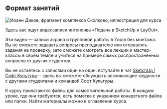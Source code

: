## Формат занятий

![Иоанн Диков, фрагмент комплекса Сколково, иллюстрация для курса](/img/SLT_10/1648041546_slt-2.20.20-cover-srop.jpg#rounded)

Здесь вас ждут видеозаписи интенсива «Подача в SketchUp и LayOut». 

Эти видео — записи экрана и групповой работы в Zoom без монтажа. Вы не сможете задавать вопросы преподавателю или отправлять задания на проверку, зато сможете смотреть все лекции и мастер-классы в своём темпе и учиться на примере самых распространённых вопросов от других студентов. 

Вы не остаётесь с записями один на один: вступайте в чат [SketchUp | Софт Культура](https://t.me/+CdpgGy8cjt40ODcy)— здесь вы сможете обсуждать возникающие трудности с другими студентами и командой Софт Культуры.

К курсу прилагаются файлы для самостоятельной работы. В каждом уроке, где они требуются, есть пометка с указанием конкретного файла или папки. Найти материалы можно в оглавлении курса.
